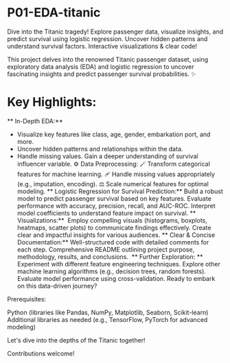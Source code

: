 # P01-EDA-titanic
Dive into the Titanic tragedy! Explore passenger data, visualize insights, and predict survival using logistic regression. Uncover hidden patterns and understand survival factors. Interactive visualizations &amp; clear code!

This project delves into the renowned Titanic passenger dataset, using exploratory data analysis (EDA) and logistic regression to uncover fascinating insights and predict passenger survival probabilities. ✨

# Key Highlights:

** In-Depth EDA:**
- Visualize key features like class, age, gender, embarkation port, and more.
- Uncover hidden patterns and relationships within the data.
- Handle missing values.
Gain a deeper understanding of survival influencer variable.
⚙️ Data Preprocessing:
🪄 Transform categorical features for machine learning.
🩹 Handle missing values appropriately (e.g., imputation, encoding).
⚖️ Scale numerical features for optimal modeling.
** Logistic Regression for Survival Prediction:**
Build a robust model to predict passenger survival based on key features.
Evaluate performance with accuracy, precision, recall, and AUC-ROC.
Interpret model coefficients to understand feature impact on survival.
** Visualizations:**
️ Employ compelling visuals (histograms, boxplots, heatmaps, scatter plots) to communicate findings effectively.
Create clear and impactful insights for various audiences.
** Clear & Concise Documentation:**
Well-structured code with detailed comments for each step.
Comprehensive README outlining project purpose, methodology, results, and conclusions.
️ ** Further Exploration: **
Experiment with different feature engineering techniques.
Explore other machine learning algorithms (e.g., decision trees, random forests).
Evaluate model performance using cross-validation.
Ready to embark on this data-driven journey?

Prerequisites:

Python (libraries like Pandas, NumPy, Matplotlib, Seaborn, Scikit-learn)
Additional libraries as needed (e.g., TensorFlow, PyTorch for advanced modeling)

Let's dive into the depths of the Titanic together!

Contributions welcome!
